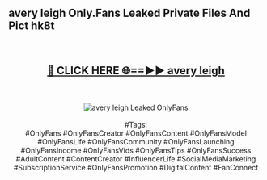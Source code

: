 <h2>avery leigh Only.Fans Leaked Private Files And Pict hk8t</h2>
<br>
<div align="center">
<h2><a href="https://mediafiles.top/avery_leigh" rel="nofollow">🔴 CLICK HERE 🌐==►► avery leigh</a></h2>
<br>
<br>
<a href="https://mediafiles.top/avery_leigh" rel="nofollow" data-target="animated-image.originalLink"><img src="https://i.ibb.co.com/WyWwxjT/player-gif2.gif" alt="avery leigh Leaked OnlyFans" style="max-width: 100%; display: inline-block;" data-target="animated-image.originalImage"></a>
<br><br>
#Tags:
<br>
#OnlyFans #OnlyFansCreator #OnlyFansContent #OnlyFansModel #OnlyFansLife #OnlyFansCommunity #OnlyFansLaunching #OnlyFansIncome #OnlyFansVids #OnlyFansTips #OnlyFansSuccess #AdultContent #ContentCreator #InfluencerLife #SocialMediaMarketing #SubscriptionService #OnlyFansPromotion #DigitalContent #FanConnect
</div>
<br>